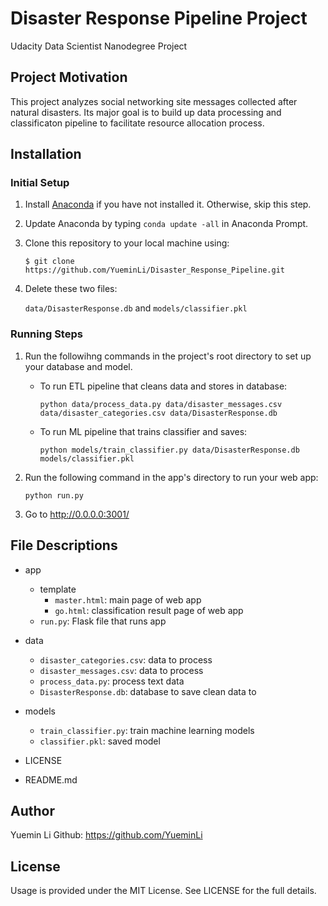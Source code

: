 # Disaster Response Pipeline Project
Udacity Data Scientist Nanodegree Project
## Project Motivation
This project analyzes social networking site messages collected after natural disasters. Its major goal is to build up data processing and classificaton pipeline to facilitate resource allocation process. 

## Installation
### Initial Setup
1. Install [Anaconda](https://www.anaconda.com) if you have not installed it. Otherwise, skip this step.
2. Update Anaconda by typing `conda update -all` in Anaconda Prompt.
3. Clone this repository to your local machine using: 
   
   `$ git clone https://github.com/YueminLi/Disaster_Response_Pipeline.git`
4. Delete these two files: 

   `data/DisasterResponse.db` and `models/classifier.pkl`
### Running Steps
1. Run the followihng commands in the project's root directory to set up your database and model.
   - To run ETL pipeline that cleans data and stores in database:
      
      `python data/process_data.py data/disaster_messages.csv data/disaster_categories.csv data/DisasterResponse.db`
   - To run ML pipeline that trains classifier and saves:
      
      `python models/train_classifier.py data/DisasterResponse.db models/classifier.pkl`
2. Run the following command in the app's directory to run your web app:

    `python run.py`
3. Go to http://0.0.0.0:3001/

## File Descriptions
- app
   - template
      - `master.html`: main page of web app
      - `go.html`: classification result page of web app
   - `run.py`: Flask file that runs app

- data
   - `disaster_categories.csv`: data to process 
   - `disaster_messages.csv`: data to process
   - `process_data.py`: process text data
   - `DisasterResponse.db`: database to save clean data to

- models
   - `train_classifier.py`: train machine learning models
   - `classifier.pkl`: saved model 

- LICENSE

- README.md

## Author
Yuemin Li 
Github: https://github.com/YueminLi

## License
Usage is provided under the MIT License. See LICENSE for the full details.
